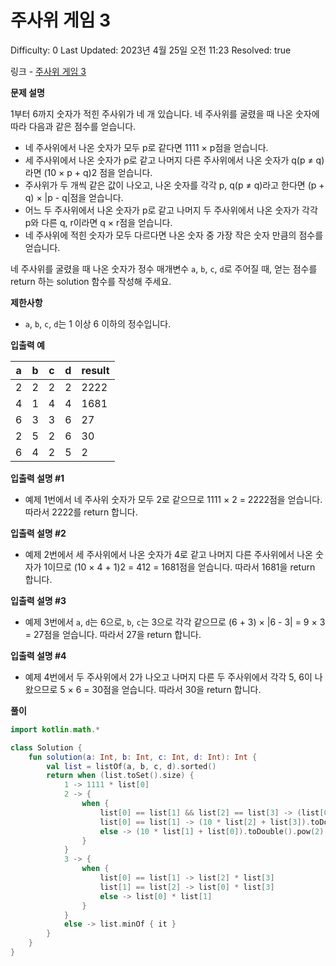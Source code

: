 # 주사위 게임 3

Difficulty: 0
Last Updated: 2023년 4월 25일 오전 11:23
Resolved: true

링크 - [주사위 게임 3](https://school.programmers.co.kr/learn/courses/30/lessons/181916)

**문제 설명**

1부터 6까지 숫자가 적힌 주사위가 네 개 있습니다. 네 주사위를 굴렸을 때 나온 숫자에 따라 다음과 같은 점수를 얻습니다.

- 네 주사위에서 나온 숫자가 모두 p로 같다면 1111 × p점을 얻습니다.
- 세 주사위에서 나온 숫자가 p로 같고 나머지 다른 주사위에서 나온 숫자가 q(p ≠ q)라면 (10 × p + q)2 점을 얻습니다.
- 주사위가 두 개씩 같은 값이 나오고, 나온 숫자를 각각 p, q(p ≠ q)라고 한다면 (p + q) × |p - q|점을 얻습니다.
- 어느 두 주사위에서 나온 숫자가 p로 같고 나머지 두 주사위에서 나온 숫자가 각각 p와 다른 q, r이라면 q × r점을 얻습니다.
- 네 주사위에 적힌 숫자가 모두 다르다면 나온 숫자 중 가장 작은 숫자 만큼의 점수를 얻습니다.

네 주사위를 굴렸을 때 나온 숫자가 정수 매개변수 `a`, `b`, `c`, `d`로 주어질 때, 얻는 점수를 return 하는 solution 함수를 작성해 주세요.

**제한사항**

- `a`, `b`, `c`, `d`는 1 이상 6 이하의 정수입니다.

**입출력 예**

| a | b | c | d | result |
| --- | --- | --- | --- | --- |
| 2 | 2 | 2 | 2 | 2222 |
| 4 | 1 | 4 | 4 | 1681 |
| 6 | 3 | 3 | 6 | 27 |
| 2 | 5 | 2 | 6 | 30 |
| 6 | 4 | 2 | 5 | 2 |

**입출력 설명 #1**

- 예제 1번에서 네 주사위 숫자가 모두 2로 같으므로 1111 × 2 = 2222점을 얻습니다. 따라서 2222를 return 합니다.

**입출력 설명 #2**

- 예제 2번에서 세 주사위에서 나온 숫자가 4로 같고 나머지 다른 주사위에서 나온 숫자가 1이므로 (10 × 4 + 1)2 = 412 = 1681점을 얻습니다. 따라서 1681을 return 합니다.

**입출력 설명 #3**

- 예제 3번에서 `a`, `d`는 6으로, `b`, `c`는 3으로 각각 같으므로 (6 + 3) × |6 - 3| = 9 × 3 = 27점을 얻습니다. 따라서 27을 return 합니다.

**입출력 설명 #4**

- 예제 4번에서 두 주사위에서 2가 나오고 나머지 다른 두 주사위에서 각각 5, 6이 나왔으므로 5 × 6 = 30점을 얻습니다. 따라서 30을 return 합니다.

**풀이**

```kotlin
import kotlin.math.*

class Solution {
    fun solution(a: Int, b: Int, c: Int, d: Int): Int {
        val list = listOf(a, b, c, d).sorted()
        return when (list.toSet().size) {
            1 -> 1111 * list[0]
            2 -> {
                when {
                    list[0] == list[1] && list[2] == list[3] -> (list[0] + list[2]) * abs(list[0] - list[2])
                    list[0] == list[1] -> (10 * list[2] + list[3]).toDouble().pow(2).toInt()
                    else -> (10 * list[1] + list[0]).toDouble().pow(2).toInt()
                }
            }
            3 -> {
                when {
                    list[0] == list[1] -> list[2] * list[3]
                    list[1] == list[2] -> list[0] * list[3]
                    else -> list[0] * list[1]
                }
            }
            else -> list.minOf { it }
        }
    }
}
```